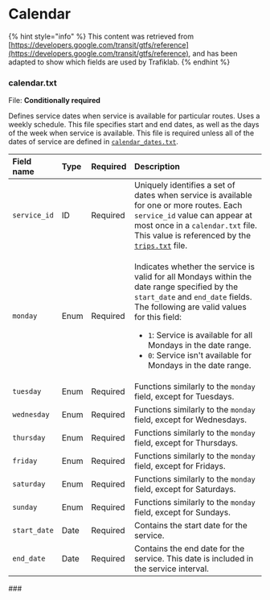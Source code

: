 # Calendar

{% hint style="info" %}
This content was retrieved from [https://developers.google.com/transit/gtfs/reference](https://developers.google.com/transit/gtfs/reference), and has been adapted to show which fields are used by Trafiklab.
{% endhint %}

### calendar.txt <a id="calendartxt"></a>

File: **Conditionally required**

Defines service dates when service is available for particular routes. Uses a weekly schedule. This file specifies start and end dates, as well as the days of the week when service is available. This file is required unless all of the dates of service are defined in [`calendar_dates.txt`]().

<table>
  <thead>
    <tr>
      <th style="text-align:left">Field name</th>
      <th style="text-align:left">Type</th>
      <th style="text-align:left">Required</th>
      <th style="text-align:left">Description</th>
    </tr>
  </thead>
  <tbody>
    <tr>
      <td style="text-align:left"><code>service_id</code>
      </td>
      <td style="text-align:left">ID</td>
      <td style="text-align:left">Required</td>
      <td style="text-align:left">Uniquely identifies a set of dates when service is available for one or
        more routes. Each <code>service_id</code> value can appear at most once in
        a <code>calendar.txt</code> file. This value is referenced by the <a href><code>trips.txt</code></a> file.</td>
    </tr>
    <tr>
      <td style="text-align:left"><code>monday</code>
      </td>
      <td style="text-align:left">Enum</td>
      <td style="text-align:left">Required</td>
      <td style="text-align:left">
        <p>Indicates whether the service is valid for all Mondays within the date
          range specified by the <code>start_date</code> and <code>end_date</code> fields.
          The following are valid values for this field:</p>
        <ul>
          <li><code>1</code>: Service is available for all Mondays in the date range.</li>
          <li><code>0</code>: Service isn&apos;t available for Mondays in the date range.</li>
        </ul>
      </td>
    </tr>
    <tr>
      <td style="text-align:left"><code>tuesday</code>
      </td>
      <td style="text-align:left">Enum</td>
      <td style="text-align:left">Required</td>
      <td style="text-align:left">Functions similarly to the <code>monday</code> field, except for Tuesdays.</td>
    </tr>
    <tr>
      <td style="text-align:left"><code>wednesday</code>
      </td>
      <td style="text-align:left">Enum</td>
      <td style="text-align:left">Required</td>
      <td style="text-align:left">Functions similarly to the <code>monday</code> field, except for Wednesdays.</td>
    </tr>
    <tr>
      <td style="text-align:left"><code>thursday</code>
      </td>
      <td style="text-align:left">Enum</td>
      <td style="text-align:left">Required</td>
      <td style="text-align:left">Functions similarly to the <code>monday</code> field, except for Thursdays.</td>
    </tr>
    <tr>
      <td style="text-align:left"><code>friday</code>
      </td>
      <td style="text-align:left">Enum</td>
      <td style="text-align:left">Required</td>
      <td style="text-align:left">Functions similarly to the <code>monday</code> field, except for Fridays.</td>
    </tr>
    <tr>
      <td style="text-align:left"><code>saturday</code>
      </td>
      <td style="text-align:left">Enum</td>
      <td style="text-align:left">Required</td>
      <td style="text-align:left">Functions similarly to the <code>monday</code> field, except for Saturdays.</td>
    </tr>
    <tr>
      <td style="text-align:left"><code>sunday</code>
      </td>
      <td style="text-align:left">Enum</td>
      <td style="text-align:left">Required</td>
      <td style="text-align:left">Functions similarly to the <code>monday</code> field, except for Sundays.</td>
    </tr>
    <tr>
      <td style="text-align:left"><code>start_date</code>
      </td>
      <td style="text-align:left">Date</td>
      <td style="text-align:left">Required</td>
      <td style="text-align:left">Contains the start date for the service.</td>
    </tr>
    <tr>
      <td style="text-align:left"><code>end_date</code>
      </td>
      <td style="text-align:left">Date</td>
      <td style="text-align:left">Required</td>
      <td style="text-align:left">Contains the end date for the service. This date is included in the service
        interval.</td>
    </tr>
  </tbody>
</table>###  <a id="calendar_datestxt"></a>

